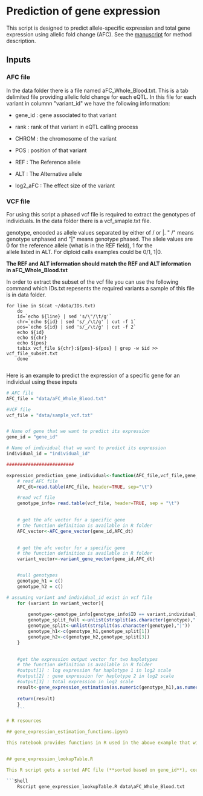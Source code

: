 # Prediction of gene expression
This script is designed to predict allele-specific expressian and total gene expression using allelic fold change (AFC). See the [manuscript](https://genome.cshlp.org/content/27/11/1872.short) for method description.

## Inputs

### AFC file
In the data folder there is a file named aFC_Whole_Blood.txt. This is a tab delimited file providing allelic fold change for each eQTL. In this file for each variant in columnn "variant_id" we have the following information:

- gene_id : gene associated to that variant

- rank : rank of that variant in eQTL calling process

- CHROM : the chromosome of the variant

- POS : position of that variant

- REF : The Reference allele

- ALT : The Alternative allele

- log2_aFC : The effect size of the variant

### VCF file

For using this script a phased vcf file is required to extract the genotypes of individuals. In the data folder there is a vcf_smaple.txt file. 

genotype, encoded as allele values separated by either of / or |. " /" means genotype unphased and "|" means genotype phased. The allele values are 0 for the reference allele (what is in the REF  field), 1 for the  
allele listed in ALT. For diploid calls examples could be 0/1, 1|0. 

**The REF and ALT information should match the REF and ALT information in aFC_Whole_Blood.txt**

In order to extract the subset of the vcf file you can use the following command which IDs.txt repesents the required variants a sample of this file is in data folder.

```Shell
for line in $(cat ~/data/IDs.txt)
    do
    id=`echo ${line} | sed 's/\"/\t/g'`
    chr=`echo ${id} | sed 's/_/\t/g' | cut -f 1`
    pos=`echo ${id} | sed 's/_/\t/g' | cut -f 2`
    echo ${id}
    echo ${chr}
    echo ${pos}
    tabix vcf_file ${chr}:${pos}-${pos} | grep -w $id >> vcf_file_subset.txt
    done


```

Here is an example to predict the expression of a specific gene for an individual using these inputs

```R
# AFC file
AFC_file = "data/aFC_Whole_Blood.txt"

#VCF file
vcf_file = "data/sample_vcf.txt"


# Name of gene that we want to predict its expression
gene_id = "gene_id"

# Name of individual that we want to predict its expression
individual_id = "individual_id"

#########################

expression_prediction_gene_individual<-function(AFC_file,vcf_file,gene_id,individual_id){
    # read AFC file
    AFC_dt=read.table(AFC_file, header=TRUE, sep="\t")

    #read vcf file 
    genotype_info= read.table(vcf_file, header=TRUE, sep = "\t")
   

    # get the afc vector for a specific gene 
    # the function definition is available in R folder
    AFC_vector<-AFC_gene_vector(gene_id,AFC_dt)
   

    # get the afc vector for a specific gene 
    # the function definition is available in R folder
    variant_vector<-variant_gene_vector(gene_id,AFC_dt)


    #null genotypes
    genotype_h1 = c()
    genotype_h2 = c()

# assuming variant and individual_id exist in vcf file
    for (variant in variant_vector){
        
        genotype<-genotype_info[genotype_info$ID == variant,individual_id]      
        genotype_split_full <-unlist(strsplit(as.character(genotype),":"))[1]
        genotype_split<-unlist(strsplit(as.character(genotype),"|"))
        genotype_h1<-c(genotype_h1,genotype_split[1])
        genotype_h2<-c(genotype_h2,genotype_split[3])
    }

    
    #get the expression output vector for two haplotypes
    # the function definition is available in R folder
    #output[1] : log expression for haplotype 1 in log2 scale
    #output[2] : gene expression for haplotype 2 in log2 scale
    #output[3] : total expression in log2 scale
    result<-gene_expression_estimation(as.numeric(genotype_h1),as.numeric(genotype_h2),AFC_vector)
    
    return(result)
    }
    ```

# R resources

## gene_expression_estimation_functions.ipynb

This notebook provides functions in R used in the above example that will read the AFC file and predict the gene expression.


## gene_expression_lookupTable.R

This R script gets a sorted AFC file (**sorted based on gene_id**), counts the number of variants for each gene and produces expression values for all genotypes. To run the script use the following command:

```Shell
    Rscript gene_expression_lookupTable.R data\aFC_Whole_Blood.txt
```    



